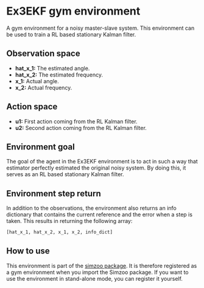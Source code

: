 # Ex3EKF gym environment

A gym environment for a noisy master-slave system. This environment can be used to train a
RL based stationary Kalman filter.

## Observation space

-   **hat_x_1:** The estimated angle.
-   **hat_x_2:** The estimated frequency.
-   **x_1:** Actual angle.
-   **x_2:** Actual frequency.

## Action space

-   **u1:** First action coming from the RL Kalman filter.
-   **u2:** Second action coming from the RL Kalman filter.

## Environment goal

The goal of the agent in the Ex3EKF environment is to act in such a way that
estimator perfectly estimated the original noisy system. By doing this, it serves
as an RL based stationary Kalman filter.

## Environment step return

In addition to the observations, the environment also returns an info dictionary that contains the current reference and
the error when a step is taken. This results in returning the following array:

```python
[hat_x_1, hat_x_2, x_1, x_2, info_dict]
```

## How to use

This environment is part of the [simzoo package](https://github.com/rickstaa/simzoo). It is therefore registered as a gym environment when you import the Simzoo package. If you want to use the environment in stand-alone mode, you can register it yourself.

